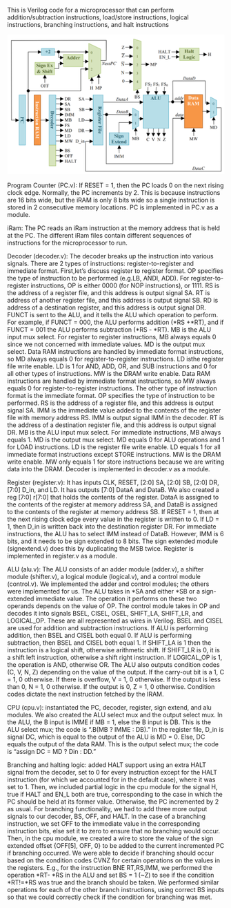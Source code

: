This is Verilog code for a microprocessor that can perform addition/subtraction instructions, load/store instructions, logical instructions, 
branching instructions, and halt instructions 

![alt text](https://raw.githubusercontent.com/sidarthgiddu/HeartRateMonitor/master/microprocessor.PNG)

Program Counter (PC.v): If RESET = 1, then the PC loads 0 on the next rising clock edge. Normally, the PC increments by 2. This is because instructions are 16 bits wide, but the iRAM is only 8 bits wide so a single instruction is stored in 2 consecutive memory locations. PC is implemented in PC.v as a module.

iRam: The PC reads an iRam instruction at the memory address that is held at the PC. The different iRam files contain different sequences of instructions for the microprocessor to run. 

Decoder (decoder.v): The decoder breaks up the instruction into various signals. There are 2 types of instructions: register-to-register and immediate format. First,let’s discuss register to register format. OP specifies the type of instruction to be performed (e.g.LB, ANDI, ADD). For register-to-register instructions, OP is either 0000 (for NOP instructions), or 1111. RS is the address of a register file, and this address is output signal SA. RT is address of another register file, and this address is output signal SB. RD is address of a destination register, and this address is output signal DR. FUNCT is sent to the ALU, and it tells the ALU which operation to perform. For example, if FUNCT = 000, the ALU performs addition (*RS +*RT), and if FUNCT = 001 the ALU performs subtraction (*RS - *RT). MB is the ALU input mux select. For register to register instructions, MB always equals 0 since we not concerned with immediate values. MD is the output mux select. Data RAM instructions are handled by immediate format instructions, so MD always equals 0 for register-to-register instructions. LD isthe register file write enable. LD is 1 for AND, ADD, OR, and SUB instructions and 0 for all other types of instructions. MW is the DRAM write enable. Data RAM instructions are handled by immediate format instructions, so MW always equals 0 for register-to-register instructions. The other type of instruction format is the immediate format. OP specifies the type of instruction to be performed. RS is the address of a register file, and this address is output signal SA. IMM is the immediate value added to the contents of the register file with memory address RS. IMM is output signal IMM in the decoder. RT is the address of a destination register file, and this address is output signal DR. MB is the ALU input mux select. For immediate instructions, MB always equals 1. MD is the output mux select. MD equals 0 for ALU operations and 1 for LOAD instructions. LD is the register file write enable. LD equals 1 for all immediate format instructions except STORE instructions. MW is the DRAM write enable. MW only equals 1 for store instructions because we are writing data into the DRAM. Decoder is implemented in decoder.v as a module. 

Register (register.v): It has inputs CLK, RESET, [2:0] SA, [2:0] SB, [2:0] DR, [7:0] D_in, and LD. It has outputs [7:0] DataA and DataB. We also created a reg [7:0] r[7:0] that holds the contents of the register. DataA is assigned to the contents of the register at memory address SA, and DataB is assigned to the contents of the register at memory address SB. If RESET = 1, then at the next rising clock edge every value in the register is written to 0. If LD = 1, then D_in is written back into the destination register DR. For immediate instructions, the ALU has to select IMM instead of DataB. However, IMM is 6 bits, and it needs to be sign extended to 8 bits. The sign extended module (signextend.v) does this by duplicating the MSB twice. Register is implemented in register.v as a module. 

ALU (alu.v): The ALU consists of an adder module (adder.v), a shifter module (shifter.v), a logical module (logical.v), and a control module (control.v). We implemented the adder and control modules; the others were implemented for us. The ALU takes in *SA and either *SB or a sign-extended immediate value. The operation it performs on these two operands depends on the value of OP. The control module takes in OP and decodes it into signals BSEL, CISEL, OSEL, SHIFT_LA, SHIFT_LR, and LOGICAL_OP. These are all represented as wires in Verilog. BSEL and CISEL are used for addition and subtraction instructions. If ALU is performing addition, then BSEL and CISEL both equal 0. If ALU is performing subtraction, then BSEL and CISEL both equal 1. If SHIFT_LA is 1 then the instruction is a logical shift, otherwise arithmetic shift. If SHIFT_LR is 0, it is a shift left instruction, otherwise a shift right instruction. If LOGICAL_OP is 1, the operation is AND, otherwise OR. The ALU also outputs condition codes (C, V, N, Z) depending on the value of the output. If the carry-out bit is a 1, C = 1, 0 otherwise. If there is overflow, V = 1, 0 otherwise. If the output is less than 0, N = 1, 0 otherwise. If the output is 0, Z = 1, 0 otherwise. Condition codes dictate the next instruction fetched by the IRAM.

CPU (cpu.v): instantiated the PC, decoder, register, sign extend, and alu modules. We also created the ALU select mux and the output select mux. In the ALU, the B input is IMME if MB = 1, else the B input is DB. This is the ALU select mux; the code is “.B(MB ? IMME : DB).” In the register file, D_in is signal DC, which is equal to the output of the ALU is MD = 0. Else, DC equals the output of the data RAM. This is the output select mux; the code is “assign DC = MD ? Din : DD.”

Branching and halting logic: added HALT support using an extra HALT signal from the decoder, set to 0 for every instruction except for the HALT instruction (for which we accounted for in the default case), where it was set to 1. Then, we included partial logic in the cpu module for the signal H, true if HALT and EN_L both are true, corresponding to the case in which the PC should be held at its former value. Otherwise, the PC incremented by 2 as usual. For branching functionality, we had to add three more output signals to our decoder, BS, OFF, and HALT. In the case of a branching instruction, we set OFF to the immediate value in the corresponding instruction bits, else set it to zero to ensure that no branching would occur. Then, in the cpu module, we created a wire to store the value of the sign extended offset {OFF[5], OFF, 0} to be added to the current incremented PC if branching occurred. We were able to decide if branching should occur based on the condition codes CVNZ for certain operations on the values in the registers. E.g., for the instruction BNE RT,RS,IMM, we performed the operation *RT- *RS in the ALU and set BS = 1 (~Z) to see if the condition *RT!=*RS was true and the branch should be taken. We performed similar operations for each of the other branch instructions, using correct BS inputs so that we could correctly check if the condition for branching was met.

